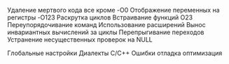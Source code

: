 Удаление мертвого кода все кроме -O0
Отображение переменных на регистры -O123
Раскрутка циклов
Встраивание функций O23
Переупорядочивание команд
Использование расширений
Вынос инвариантных вычислений за циклы
Перепрыгивание переходов
Устранение несущественных проверок на NULL


Глобальные настройки 
Диалекты С/С++
Ошибки 
отладка
оптимизация
